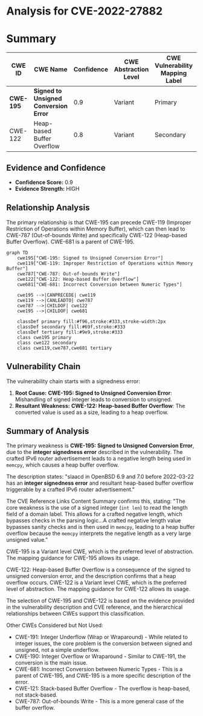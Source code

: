 # Analysis for CVE-2022-27882

# Summary
| CWE ID | CWE Name | Confidence | CWE Abstraction Level | CWE Vulnerability Mapping Label | CWE-Vulnerability Mapping Notes |
|---|---|---|---|---|---|
| **CWE-195** | **Signed to Unsigned Conversion Error** | 0.9 | Variant | Primary | Allowed |
| CWE-122 | Heap-based Buffer Overflow | 0.8 | Variant | Secondary | Allowed |

## Evidence and Confidence

*   **Confidence Score:** 0.9
*   **Evidence Strength:** HIGH

## Relationship Analysis
The primary relationship is that CWE-195 can precede CWE-119 (Improper Restriction of Operations within Memory Buffer), which can then lead to CWE-787 (Out-of-bounds Write) and specifically CWE-122 (Heap-based Buffer Overflow). CWE-681 is a parent of CWE-195.

```mermaid
graph TD
    cwe195["CWE-195: Signed to Unsigned Conversion Error"]
    cwe119["CWE-119: Improper Restriction of Operations within Memory Buffer"]
    cwe787["CWE-787: Out-of-bounds Write"]
    cwe122["CWE-122: Heap-based Buffer Overflow"]
    cwe681["CWE-681: Incorrect Conversion between Numeric Types"]

    cwe195 -->|CANPRECEDE| cwe119
    cwe119 -->|CANLEADTO| cwe787
    cwe787 -->|CHILDOF| cwe122
    cwe195 -->|CHILDOF| cwe681
    
    classDef primary fill:#f96,stroke:#333,stroke-width:2px
    classDef secondary fill:#69f,stroke:#333
    classDef tertiary fill:#9e9,stroke:#333
    class cwe195 primary
    class cwe122 secondary
    class cwe119,cwe787,cwe681 tertiary
```

## Vulnerability Chain
The vulnerability chain starts with a signedness error:
1.  **Root Cause:** **CWE-195: Signed to Unsigned Conversion Error**: Mishandling of signed integer leads to conversion to unsigned.
2.  **Resultant Weakness:** **CWE-122: Heap-based Buffer Overflow**: The converted value is used as a size, leading to a heap overflow.

## Summary of Analysis
The primary weakness is **CWE-195: Signed to Unsigned Conversion Error**, due to the **integer signedness error** described in the vulnerability. The crafted IPv6 router advertisement leads to a negative length being used in `memcpy`, which causes a heap buffer overflow.

The description states: "slaacd in OpenBSD 6.9 and 7.0 before 2022-03-22 has an **integer signedness error** and resultant heap-based buffer overflow triggerable by a crafted IPv6 router advertisement."

The CVE Reference Links Content Summary confirms this, stating: "The core weakness is the use of a signed integer (`int len`) to read the length field of a domain label. This allows for a crafted negative length, which bypasses checks in the parsing logic...A crafted negative length value bypasses sanity checks and is then used in `memcpy`, leading to a heap buffer overflow because the `memcpy` interprets the negative length as a very large unsigned value."

CWE-195 is a Variant level CWE, which is the preferred level of abstraction. The mapping guidance for CWE-195 allows its usage.

CWE-122: Heap-based Buffer Overflow is a consequence of the signed to unsigned conversion error, and the description confirms that a heap overflow occurs. CWE-122 is a Variant level CWE, which is the preferred level of abstraction. The mapping guidance for CWE-122 allows its usage.

The selection of CWE-195 and CWE-122 is based on the evidence provided in the vulnerability description and CVE reference, and the hierarchical relationships between CWEs support this classification.

Other CWEs Considered but Not Used:
*   CWE-191: Integer Underflow (Wrap or Wraparound) - While related to integer issues, the core problem is the conversion between signed and unsigned, not a simple underflow.
*   CWE-190: Integer Overflow or Wraparound - Similar to CWE-191, the conversion is the main issue.
*   CWE-681: Incorrect Conversion between Numeric Types - This is a parent of CWE-195, and CWE-195 is a more specific description of the error.
*   CWE-121: Stack-based Buffer Overflow - The overflow is heap-based, not stack-based.
*   CWE-787: Out-of-bounds Write - This is a more general case of the buffer overflow.